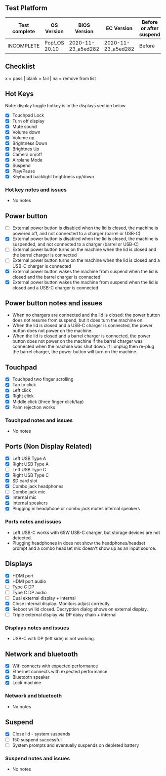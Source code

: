 ## Test Platform

| Test complete | OS Version     | BIOS Version        | EC Version          | Before or after suspend |
| ------------- | -------------- | ------------------- | ------------------- | ----------------------- |
| INCOMPLETE    | Pop!\_OS 20.10 | 2020-11-23\_a5ed282 | 2020-11-23\_a5ed282 | Before                  |

## Checklist
x = pass | blank = fail | na = remove from list

## Hot Keys

Note: display toggle hotkey is in the displays section below.

- [x] Touchpad Lock
- [x] Turn off display
- [x] Mute sound
- [x] Volume down
- [x] Volume up
- [x] Brightness Down
- [x] Brightnes Up
- [x] Camera on/off
- [x] Airplane Mode
- [x] Suspend
- [x] Play/Pause
- [x] Keyboard backlight brightness up/down

### Hot key notes and issues

- No notes

## Power button

- [ ] External power button is disabled when the lid is closed, the machine is powered off, and not connected to a charger (barrel or USB-C)
- [x] External power button is disabled when the lid is closed, the machine is suspended, and not connected to a charger (barrel or USB-C)
- [ ] External power button turns on the machine when the lid is closed and the barrel charger is connected
- [ ] External power button turns on the machine when the lid is closed and a USB-C charger is connected
- [x] External power button wakes the machine from suspend when the lid is closed and the barrel charger is connected
- [x] External power button wakes the machine from suspend when the lid is closed and a USB-C charger is connected

## Power button notes and issues

- When no chargers are connected and the lid is closed: the power button does not resume from suspend, but it does turn the machine on. 
- When the lid is closed and a USB-C charger is connected, the power button does not power on the machine.
- When the lid is closed and a barrel charger is connected, the power button does not power on the machine if the barrel charger was connected when the machine was shut down. If I unplug then re-plug the barrel charger, the power button will turn on the machine.

## Touchpad

- [x] Touchpad two finger scrolling 
- [x] Tap to click
- [x] Left click
- [x] Right click
- [x] Middle click (three finger click/tap)
- [x] Palm rejection works

### Touchpad notes and issues

- No notes

## Ports (Non Display Related)

- [x] Left USB Type A
- [x] Right USB Type A
- [ ] Left USB Type C
- [x] Right USB Type C
- [x] SD card slot
- [x] Combo jack headphones
- [ ] Combo jack mic
- [x] Internal mic
- [x] Internal speakers
- [x] Plugging in headphone or combo jack mutes internal speakers

### Ports notes and issues

- Left USB-C works with 65W USB-C charger, but storage devices are not detected.
- Plugging headphones in does not show the headphones/headset prompt and a combo headset mic doesn't show up as an input source.

## Displays

- [x] HDMI port
- [x] HDMI port audio
- [ ] Type C DP
- [ ] Type C DP audio
- [ ] Dual external display + internal
- [x] Close internal display. Monitors adjust correctly.
- [x] Reboot w/ lid closed. Decryption dialog shows on external display.
- [ ] Triple external display via DP daisy chain + internal

### Displays notes and issues

- USB-C with DP (left side) is not working.

## Network and bluetooth

- [x] Wifi connects with expected performance
- [x] Ethernet connects with expected performance
- [x] Bluetooth speaker
- [x] Lock machine

### Network and bluetooth

- No notes

## Suspend

- [x] Close lid - system suspends
- [ ] 150 suspend successful
- [ ] System prompts and eventually suspends on depleted battery

### Suspend notes and issues

- No notes
